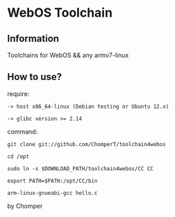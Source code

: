 WebOS Toolchain
=========================================

Information
-----------

Toolchains for WebOS && any armv7-linux

How to use?
-----------------

require:

	-> host x86_64-linux (Debian testing or Ubuntu 12.x)

	-> glibc version >= 2.14

command:

	git clone git://github.com/ChomperT/toolchain4webos

	cd /opt	

	sudo ln -s $DOWNLOAD_PATH/toolchain4webos/CC CC

	export PATH=$PATH:/opt/CC/bin

	arm-linux-gnueabi-gcc hello.c

by Chomper
